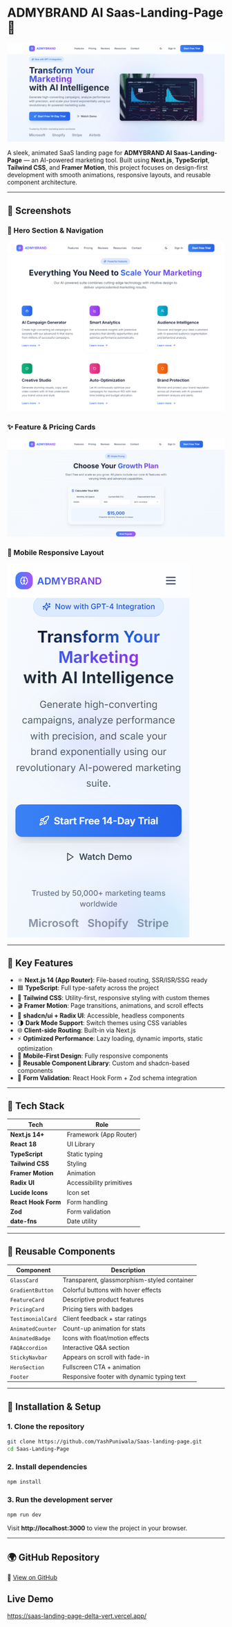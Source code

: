 # ADMYBRAND AI Saas-Landing-Page 🚀

![ADMYBRAND AI Saas-Landing-Page Thumbnail](./public/thumbnail.png)

A sleek, animated SaaS landing page for **ADMYBRAND AI Saas-Landing-Page** — an AI-powered marketing tool. Built using **Next.js**, **TypeScript**, **Tailwind CSS**, and **Framer Motion**, this project focuses on design-first development with smooth animations, responsive layouts, and reusable component architecture.

---

## 📸 Screenshots

### 🌟 Hero Section & Navigation  
![Feature Section](./public/features.png)

### ✨ Feature & Pricing Cards  
![PricingSection](./public/pricing.png) 

### 📱 Mobile Responsive Layout  
![Mobile Responsive](./public/mobile-responsive.png)

---

## 🧠 Key Features

- ⚛️ **Next.js 14 (App Router)**: File-based routing, SSR/ISR/SSG ready  
- 🟦 **TypeScript**: Full type-safety across the project  
- 💨 **Tailwind CSS**: Utility-first, responsive styling with custom themes  
- 🎬 **Framer Motion**: Page transitions, animations, and scroll effects  
- 🧩 **shadcn/ui + Radix UI**: Accessible, headless components  
- 🌗 **Dark Mode Support**: Switch themes using CSS variables  
- 🌐 **Client-side Routing**: Built-in via Next.js  
- ⚡ **Optimized Performance**: Lazy loading, dynamic imports, static optimization  
- 📱 **Mobile-First Design**: Fully responsive components  
- 🎯 **Reusable Component Library**: Custom and shadcn-based components  
- 🧪 **Form Validation**: React Hook Form + Zod schema integration  

---

## 📁 Tech Stack

| Tech               | Role                             |
|--------------------|----------------------------------|
| **Next.js 14+**     | Framework (App Router)           |
| **React 18**        | UI Library                       |
| **TypeScript**      | Static typing                    |
| **Tailwind CSS**    | Styling                          |
| **Framer Motion**   | Animation                        |
| **Radix UI**        | Accessibility primitives         |
| **Lucide Icons**    | Icon set                         |
| **React Hook Form** | Form handling                    |
| **Zod**             | Form validation                  |
| **date-fns**        | Date utility                     |

---

## 🧩 Reusable Components

| Component          | Description |
|--------------------|-------------|
| `GlassCard`        | Transparent, glassmorphism-styled container |
| `GradientButton`   | Colorful buttons with hover effects |
| `FeatureCard`      | Descriptive product features |
| `PricingCard`      | Pricing tiers with badges |
| `TestimonialCard`  | Client feedback + star ratings |
| `AnimatedCounter`  | Count-up animation for stats |
| `AnimatedBadge`    | Icons with float/motion effects |
| `FAQAccordion`     | Interactive Q&A section |
| `StickyNavbar`     | Appears on scroll with fade-in |
| `HeroSection`      | Fullscreen CTA + animation |
| `Footer`           | Responsive footer with dynamic typing text |

---

## 🔧 Installation & Setup

### 1. Clone the repository
```bash
git clone https://github.com/YashPuniwala/Saas-landing-page.git
cd Saas-Landing-Page
```

### 2. Install dependencies
```bash
npm install
```

### 3. Run the development server
```bash
npm run dev
```

Visit **http://localhost:3000** to view the project in your browser.

---

## 🌍 GitHub Repository

🔗 [View on GitHub](https://github.com/YashPuniwala/Saas-landing-page)

## Live Demo

https://saas-landing-page-delta-vert.vercel.app/